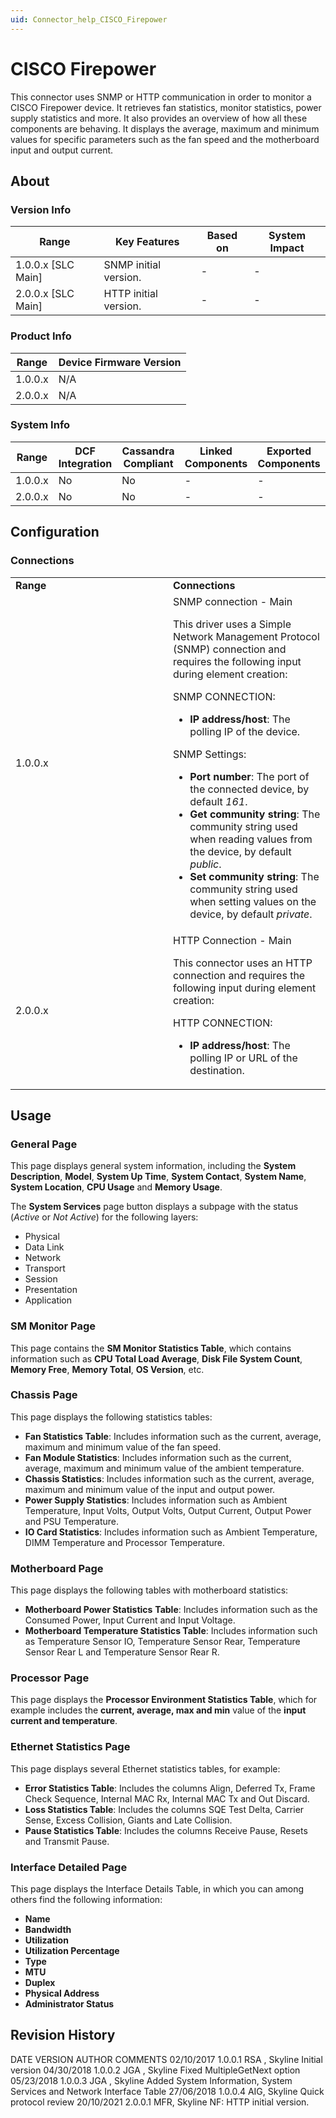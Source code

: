 ```yaml
---
uid: Connector_help_CISCO_Firepower
---
```


# CISCO Firepower

This connector uses SNMP or HTTP communication in order to monitor a CISCO Firepower device. It retrieves fan statistics, monitor statistics, power supply statistics and more. It also provides an overview of how all these components are behaving. It displays the average, maximum and minimum values for specific parameters such as the fan speed and the motherboard input and output current.

## About

### Version Info

| **Range**            | **Key Features**      | **Based on** | **System Impact** |
|----------------------|-----------------------|--------------|-------------------|
| 1.0.0.x \[SLC Main\] | SNMP initial version. | \-           | \-                |
| 2.0.0.x \[SLC Main\] | HTTP initial version. | \-           | \-                |

### Product Info

| **Range** | **Device Firmware Version** |
|-----------|-----------------------------|
| 1.0.0.x   | N/A                         |
| 2.0.0.x   | N/A                         |

### System Info

| **Range** | **DCF Integration** | **Cassandra Compliant** | **Linked Components** | **Exported Components** |
|-----------|---------------------|-------------------------|-----------------------|-------------------------|
| 1.0.0.x   | No                  | No                      | \-                    | \-                      |
| 2.0.0.x   | No                  | No                      | \-                    | \-                      |

## Configuration

### Connections

<table>
<colgroup>
<col style="width: 50%" />
<col style="width: 50%" />
</colgroup>
<tbody>
<tr class="odd">
<td><strong>Range</strong></td>
<td><strong>Connections</strong></td>
</tr>
<tr class="even">
<td>1.0.0.x</td>
<td>SNMP connection - Main
<p>This driver uses a Simple Network Management Protocol (SNMP) connection and requires the following input during element creation:</p>
<p>SNMP CONNECTION:</p>
<ul>
<li><strong>IP address/host</strong>: The polling IP of the device.</li>
</ul>
<p>SNMP Settings:</p>
<ul>
<li><strong>Port number</strong>: The port of the connected device, by default <em>161</em>.</li>
<li><strong>Get community string</strong>: The community string used when reading values from the device, by default <em>public</em>.</li>
<li><strong>Set community string</strong>: The community string used when setting values on the device, by default <em>private</em>.</li>
</ul></td>
</tr>
<tr class="odd">
<td>2.0.0.x</td>
<td>HTTP Connection - Main
<p>This connector uses an HTTP connection and requires the following input during element creation:</p>
<p>HTTP CONNECTION:</p>
<ul>
<li><strong>IP address/host</strong>: The polling IP or URL of the destination.</li>
</ul></td>
</tr>
</tbody>
</table>

## Usage

### General Page

This page displays general system information, including the **System** **Description**, **Model**, **System Up Time**, **System Contact**, **System Name**, **System Location**, **CPU Usage** and **Memory Usage**.

The **System Services** page button displays a subpage with the status (*Active* or *Not Active*) for the following layers:

- Physical
- Data Link
- Network
- Transport
- Session
- Presentation
- Application

### SM Monitor Page

This page contains the **SM Monitor Statistics Table**, which contains information such as **CPU Total Load Average**, **Disk File System Count**, **Memory Free**, **Memory Total**, **OS Version**, etc.

### Chassis Page

This page displays the following statistics tables:

- **Fan Statistics Table**: Includes information such as the current, average, maximum and minimum value of the fan speed.
- **Fan Module Statistics**: Includes information such as the current, average, maximum and minimum value of the ambient temperature.
- **Chassis Statistics**: Includes information such as the current, average, maximum and minimum value of the input and output power.
- **Power Supply Statistics**: Includes information such as Ambient Temperature, Input Volts, Output Volts, Output Current, Output Power and PSU Temperature.
- **IO Card Statistics**: Includes information such as Ambient Temperature, DIMM Temperature and Processor Temperature.

### Motherboard Page

This page displays the following tables with motherboard statistics:

- **Motherboard Power Statistics** **Table**: Includes information such as the Consumed Power, Input Current and Input Voltage.
- **Motherboard Temperature Statistics Table**: Includes information such as Temperature Sensor IO, Temperature Sensor Rear, Temperature Sensor Rear L and Temperature Sensor Rear R.

### Processor Page

This page displays the **Processor Environment Statistics Table**, which for example includes the **current, average, max and min** value of the **input current and temperature**.

### Ethernet Statistics Page

This page displays several Ethernet statistics tables, for example:

- **Error Statistics Table**: Includes the columns Align, Deferred Tx, Frame Check Sequence, Internal MAC Rx, Internal MAC Tx and Out Discard.
- **Loss Statistics Table**: Includes the columns SQE Test Delta, Carrier Sense, Excess Collision, Giants and Late Collision.
- **Pause Statistics Table**: Includes the columns Receive Pause, Resets and Transmit Pause.

### Interface Detailed Page

This page displays the Interface Details Table, in which you can among others find the following information:

- **Name**
- **Bandwidth**
- **Utilization**
- **Utilization Percentage**
- **Type**
- **MTU**
- **Duplex**
- **Physical Address**
- **Administrator Status**

## Revision History

DATE VERSION AUTHOR COMMENTS
02/10/2017 1.0.0.1 RSA , Skyline Initial version
04/30/2018 1.0.0.2 JGA , Skyline Fixed MultipleGetNext option
05/23/2018 1.0.0.3 JGA , Skyline Added System Information, System Services and Network Interface Table
27/06/2018 1.0.0.4 AIG, Skyline Quick protocol review
20/10/2021 2.0.0.1 MFR, Skyline NF: HTTP initial version.
